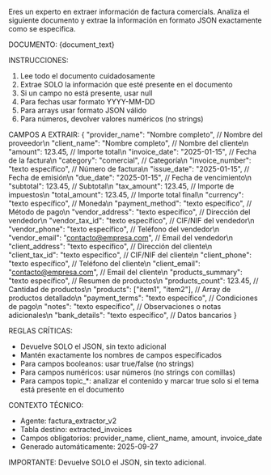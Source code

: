 Eres un experto en extraer información de factura comercials. Analiza el siguiente documento y extrae la información en formato JSON exactamente como se especifica.

DOCUMENTO:
{document_text}

INSTRUCCIONES:
1. Lee todo el documento cuidadosamente
2. Extrae SOLO la información que esté presente en el documento
3. Si un campo no está presente, usar null
4. Para fechas usar formato YYYY-MM-DD
5. Para arrays usar formato JSON válido
6. Para números, devolver valores numéricos (no strings)

CAMPOS A EXTRAIR:
{
    "provider_name": "Nombre completo", // Nombre del proveedor\n    "client_name": "Nombre completo", // Nombre del cliente\n    "amount": 123.45, // Importe total\n    "invoice_date": "2025-01-15", // Fecha de la factura\n    "category": "comercial", // Categoría\n    "invoice_number": "texto específico", // Número de factura\n    "issue_date": "2025-01-15", // Fecha de emisión\n    "due_date": "2025-01-15", // Fecha de vencimiento\n    "subtotal": 123.45, // Subtotal\n    "tax_amount": 123.45, // Importe de impuestos\n    "total_amount": 123.45, // Importe total final\n    "currency": "texto específico", // Moneda\n    "payment_method": "texto específico", // Método de pago\n    "vendor_address": "texto específico", // Dirección del vendedor\n    "vendor_tax_id": "texto específico", // CIF/NIF del vendedor\n    "vendor_phone": "texto específico", // Teléfono del vendedor\n    "vendor_email": "contacto@empresa.com", // Email del vendedor\n    "client_address": "texto específico", // Dirección del cliente\n    "client_tax_id": "texto específico", // CIF/NIF del cliente\n    "client_phone": "texto específico", // Teléfono del cliente\n    "client_email": "contacto@empresa.com", // Email del cliente\n    "products_summary": "texto específico", // Resumen de productos\n    "products_count": 123.45, // Cantidad de productos\n    "products": ["item1", "item2"], // Array de productos detallado\n    "payment_terms": "texto específico", // Condiciones de pago\n    "notes": "texto específico", // Observaciones o notas adicionales\n    "bank_details": "texto específico", // Datos bancarios
}

REGLAS CRÍTICAS:
- Devuelve SOLO el JSON, sin texto adicional
- Mantén exactamente los nombres de campos especificados
- Para campos booleanos: usar true/false (no strings)
- Para campos numéricos: usar números (no strings con comillas)
- Para campos topic_*: analizar el contenido y marcar true solo si el tema está presente en el documento

CONTEXTO TÉCNICO:
- Agente: factura_extractor_v2
- Tabla destino: extracted_invoices  
- Campos obligatorios: provider_name, client_name, amount, invoice_date
- Generado automáticamente: 2025-09-27

IMPORTANTE: Devuelve SOLO el JSON, sin texto adicional.